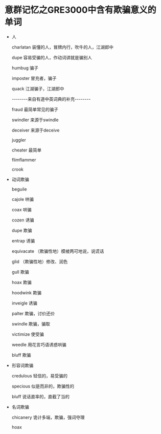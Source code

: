 # 意群记忆之GRE3000中含有欺骗意义的单词

* 人

  charlatan	装懂的人，冒牌内行，吹牛的人，江湖郎中

  dupe	容易受骗的人，作动词讲就是骗别人

  humbug	骗子

  imposter	冒充者，骗子

  quack	江湖骗子，江湖郎中

  --------来自有道中英词典的补充--------

  fraud	最简单常见的骗子

  swindler	来源于swindle

  deceiver	来源于deceive

  juggler

  cheater	最简单

  flimflammer

  crook

* 动词欺骗

  beguile

  cajole	哄骗

  coax	哄骗

  cozen	诱骗

  dupe	欺骗

  entrap	诱骗

  equivacate	（欺骗性地）模棱两可地说，说谎话

  glid	（欺骗性地）修改、润色

  gull	欺骗

  hoax	欺骗

  hoodwink	欺骗

  inveigle	诱骗

  palter	欺骗，讨价还价

  swindle	欺骗，骗取

  victimize	使受骗

  weedle	用花言巧语诱惑哄骗

  bluff	欺骗

* 形容词欺骗

  credulous	轻信的，易受骗的

  specious	似是而非的，欺骗性的

  bluff	说话直率的，直截了当的

* 名词欺骗

  chicanery	诡计多端，欺骗，强词夺理

  hoax

